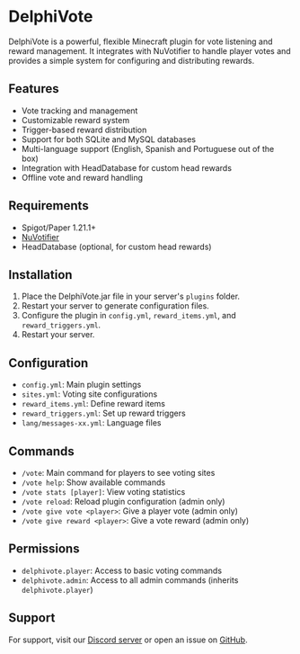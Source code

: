 # DelphiVote

DelphiVote is a powerful, flexible Minecraft plugin for vote listening and reward management. It integrates with NuVotifier to handle player votes and provides a simple system for configuring and distributing rewards.

## Features

- Vote tracking and management
- Customizable reward system
- Trigger-based reward distribution
- Support for both SQLite and MySQL databases
- Multi-language support (English, Spanish and Portuguese out of the box)
- Integration with HeadDatabase for custom head rewards
- Offline vote and reward handling

## Requirements

- Spigot/Paper 1.21.1+
- [NuVotifier](https://github.com/NuVotifier/NuVotifier)
- HeadDatabase (optional, for custom head rewards)

## Installation

1. Place the DelphiVote.jar file in your server's `plugins` folder.
2. Restart your server to generate configuration files.
3. Configure the plugin in `config.yml`, `reward_items.yml`, and `reward_triggers.yml`.
4. Restart your server.

## Configuration

- `config.yml`: Main plugin settings
- `sites.yml`: Voting site configurations
- `reward_items.yml`: Define reward items
- `reward_triggers.yml`: Set up reward triggers
- `lang/messages-xx.yml`: Language files

## Commands

- `/vote`: Main command for players to see voting sites
- `/vote help`: Show available commands
- `/vote stats [player]`: View voting statistics
- `/vote reload`: Reload plugin configuration (admin only)
- `/vote give vote <player>`: Give a player vote (admin only)
- `/vote give reward <player>`: Give a vote reward (admin only)

## Permissions

- `delphivote.player`: Access to basic voting commands
- `delphivote.admin`: Access to all admin commands (inherits `delphivote.player`)

## Support

For support, visit our [Discord server](https://discord.gg/2BbV34jUDT) or open an issue on [GitHub](https://github.com/obzidi4n/delphivote).
